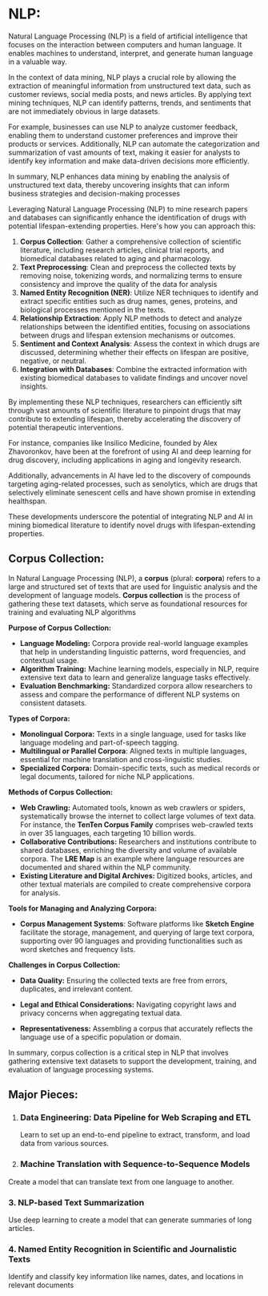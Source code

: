 
# **NLP:**

Natural Language Processing (NLP) is a field of artificial intelligence that focuses on the interaction between computers and human language. It enables machines to understand, interpret, and generate human language in a valuable way.

In the context of data mining, NLP plays a crucial role by allowing the extraction of meaningful information from unstructured text data, such as customer reviews, social media posts, and news articles. By applying text mining techniques, NLP can identify patterns, trends, and sentiments that are not immediately obvious in large datasets.

For example, businesses can use NLP to analyze customer feedback, enabling them to understand customer preferences and improve their products or services. Additionally, NLP can automate the categorization and summarization of vast amounts of text, making it easier for analysts to identify key information and make data-driven decisions more efficiently.

In summary, NLP enhances data mining by enabling the analysis of unstructured text data, thereby uncovering insights that can inform business strategies and decision-making processes

Leveraging Natural Language Processing (NLP) to mine research papers and databases can significantly enhance the identification of drugs with potential lifespan-extending properties. Here's how you can approach this: 

1. **Corpus Collection**: Gather a comprehensive collection of scientific literature, including research articles, clinical trial reports, and biomedical databases related to aging and pharmacology.  
2. **Text Preprocessing**: Clean and preprocess the collected texts by removing noise, tokenizing words, and normalizing terms to ensure consistency and improve the quality of the data for analysis  
3. **Named Entity Recognition (NER)**: Utilize NER techniques to identify and extract specific entities such as drug names, genes, proteins, and biological processes mentioned in the texts.  
4. **Relationship Extraction**: Apply NLP methods to detect and analyze relationships between the identified entities, focusing on associations between drugs and lifespan extension mechanisms or outcomes.  
5. **Sentiment and Context Analysis**: Assess the context in which drugs are discussed, determining whether their effects on lifespan are positive, negative, or neutral.  
6. **Integration with Databases**: Combine the extracted information with existing biomedical databases to validate findings and uncover novel insights.

By implementing these NLP techniques, researchers can efficiently sift through vast amounts of scientific literature to pinpoint drugs that may contribute to extending lifespan, thereby accelerating the discovery of potential therapeutic interventions.

For instance, companies like Insilico Medicine, founded by Alex Zhavoronkov, have been at the forefront of using AI and deep learning for drug discovery, including applications in aging and longevity research.

Additionally, advancements in AI have led to the discovery of compounds targeting aging-related processes, such as senolytics, which are drugs that selectively eliminate senescent cells and have shown promise in extending healthspan.

These developments underscore the potential of integrating NLP and AI in mining biomedical literature to identify novel drugs with lifespan-extending properties.

## Corpus Collection: 

In Natural Language Processing (NLP), a **corpus** (plural: **corpora**) refers to a large and structured set of texts that are used for linguistic analysis and the development of language models. **Corpus collection** is the process of gathering these text datasets, which serve as foundational resources for training and evaluating NLP algorithms

**Purpose of Corpus Collection:**

* **Language Modeling:** Corpora provide real-world language examples that help in understanding linguistic patterns, word frequencies, and contextual usage.  
* **Algorithm Training:** Machine learning models, especially in NLP, require extensive text data to learn and generalize language tasks effectively.  
* **Evaluation Benchmarking:** Standardized corpora allow researchers to assess and compare the performance of different NLP systems on consistent datasets.

**Types of Corpora:**

* **Monolingual Corpora:** Texts in a single language, used for tasks like language modeling and part-of-speech tagging.  
* **Multilingual or Parallel Corpora**: Aligned texts in multiple languages, essential for machine translation and cross-linguistic studies.  
* **Specialized Corpora:** Domain-specific texts, such as medical records or legal documents, tailored for niche NLP applications.

**Methods of Corpus Collection:**

* **Web Crawling:** Automated tools, known as web crawlers or spiders, systematically browse the internet to collect large volumes of text data. For instance, the **TenTen Corpus Family** comprises web-crawled texts in over 35 languages, each targeting 10 billion words.  
* **Collaborative Contributions:** Researchers and institutions contribute to shared databases, enriching the diversity and volume of available corpora. The **LRE Map** is an example where language resources are documented and shared within the NLP community.  
* **Existing Literature and Digital Archives:** Digitized books, articles, and other textual materials are compiled to create comprehensive corpora for analysis.

**Tools for Managing and Analyzing Corpora:**

* **Corpus Management Systems**: Software platforms like **Sketch Engine** facilitate the storage, management, and querying of large text corpora, supporting over 90 languages and providing functionalities such as word sketches and frequency lists.

**Challenges in Corpus Collection:**

* **Data Quality:** Ensuring the collected texts are free from errors, duplicates, and irrelevant content.

* **Legal and Ethical Considerations:** Navigating copyright laws and privacy concerns when aggregating textual data.

* **Representativeness:** Assembling a corpus that accurately reflects the language use of a specific population or domain.

In summary, corpus collection is a critical step in NLP that involves gathering extensive text datasets to support the development, training, and evaluation of language processing systems.

## Major Pieces:

1. ### Data Engineering: Data Pipeline for Web Scraping and ETL

   Learn to set up an end-to-end pipeline to extract, transform, and load data from various sources.

2. ###  Machine Translation with Sequence-to-Sequence Models

Create a model that can translate text from one language to another.

### 3\. NLP-based Text Summarization

Use deep learning to create a model that can generate summaries of long articles.

### 4\. Named Entity Recognition in Scientific and Journalistic Texts

Identify and classify key information like names, dates, and locations in relevant documents



 

